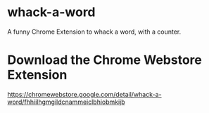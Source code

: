# whack-a-word
A funny Chrome Extension to whack a word, with a counter.

# Download the Chrome Webstore Extension
https://chromewebstore.google.com/detail/whack-a-word/fhhiilhgmgildcnammeiclbhiobmkijb
